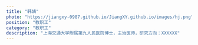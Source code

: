 ```yaml
---
title: "韩婧"
photo: "https://jiangxy-0987.github.io/JiangXY.github.io/images/hj.png"
position: "教职工"
category: "教职工"
description: "上海交通大学附属第九人民医院博士，主治医师，研究方向：XXXXXX"
---
```

